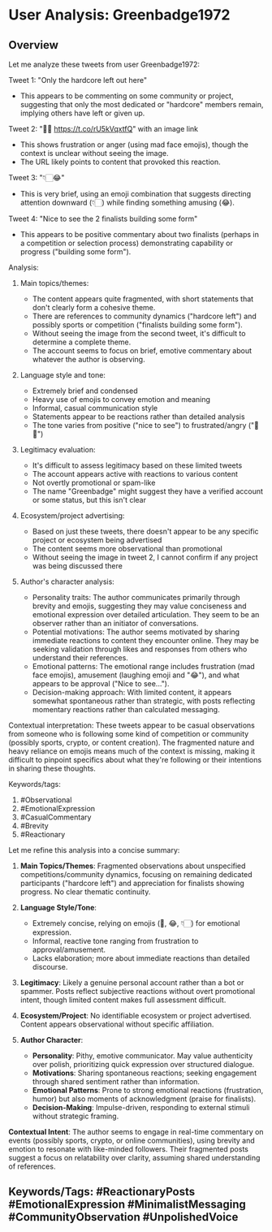 # User Analysis: Greenbadge1972

## Overview

<think>
Let me analyze these tweets from user Greenbadge1972:

Tweet 1: "Only the hardcore left out here"
- This appears to be commenting on some community or project, suggesting that only the most dedicated or "hardcore" members remain, implying others have left or given up.

Tweet 2: "🤬🤬 https://t.co/rU5kVqxtfQ" with an image link
- This shows frustration or anger (using mad face emojis), though the context is unclear without seeing the image.
- The URL likely points to content that provoked this reaction.

Tweet 3: "👇🏻😂"
- This is very brief, using an emoji combination that suggests directing attention downward (👇🏻) while finding something amusing (😂).

Tweet 4: "Nice to see the 2 finalists building some form"
- This appears to be positive commentary about two finalists (perhaps in a competition or selection process) demonstrating capability or progress ("building some form").

Analysis:

1. Main topics/themes:
   - The content appears quite fragmented, with short statements that don't clearly form a cohesive theme.
   - There are references to community dynamics ("hardcore left") and possibly sports or competition ("finalists building some form").
   - Without seeing the image from the second tweet, it's difficult to determine a complete theme.
   - The account seems to focus on brief, emotive commentary about whatever the author is observing.

2. Language style and tone:
   - Extremely brief and condensed
   - Heavy use of emojis to convey emotion and meaning
   - Informal, casual communication style
   - Statements appear to be reactions rather than detailed analysis
   - The tone varies from positive ("nice to see") to frustrated/angry ("🤬🤬")

3. Legitimacy evaluation:
   - It's difficult to assess legitimacy based on these limited tweets
   - The account appears active with reactions to various content
   - Not overtly promotional or spam-like
   - The name "Greenbadge" might suggest they have a verified account or some status, but this isn't clear

4. Ecosystem/project advertising:
   - Based on just these tweets, there doesn't appear to be any specific project or ecosystem being advertised
   - The content seems more observational than promotional
   - Without seeing the image in tweet 2, I cannot confirm if any project was being discussed there

5. Author's character analysis:
   - Personality traits: The author communicates primarily through brevity and emojis, suggesting they may value conciseness and emotional expression over detailed articulation. They seem to be an observer rather than an initiator of conversations.
   - Potential motivations: The author seems motivated by sharing immediate reactions to content they encounter online. They may be seeking validation through likes and responses from others who understand their references.
   - Emotional patterns: The emotional range includes frustration (mad face emojis), amusement (laughing emoji and "😂"), and what appears to be approval ("Nice to see...").
   - Decision-making approach: With limited content, it appears somewhat spontaneous rather than strategic, with posts reflecting momentary reactions rather than calculated messaging.

Contextual interpretation:
These tweets appear to be casual observations from someone who is following some kind of competition or community (possibly sports, crypto, or content creation). The fragmented nature and heavy reliance on emojis means much of the context is missing, making it difficult to pinpoint specifics about what they're following or their intentions in sharing these thoughts.

Keywords/tags:
1. #Observational
2. #EmotionalExpression
3. #CasualCommentary
4. #Brevity
5. #Reactionary

Let me refine this analysis into a concise summary:
</think>

1. **Main Topics/Themes**: Fragmented observations about unspecified competitions/community dynamics, focusing on remaining dedicated participants ("hardcore left") and appreciation for finalists showing progress. No clear thematic continuity.

2. **Language Style/Tone**: 
   - Extremely concise, relying on emojis (🤬, 😂, 👇🏻) for emotional expression.
   - Informal, reactive tone ranging from frustration to approval/amusement.
   - Lacks elaboration; more about immediate reactions than detailed discourse.

3. **Legitimacy**: Likely a genuine personal account rather than a bot or spammer. Posts reflect subjective reactions without overt promotional intent, though limited content makes full assessment difficult.

4. **Ecosystem/Project**: No identifiable ecosystem or project advertised. Content appears observational without specific affiliation.

5. **Author Character**:
   - **Personality**: Pithy, emotive communicator. May value authenticity over polish, prioritizing quick expression over structured dialogue.
   - **Motivations**: Sharing spontaneous reactions; seeking engagement through shared sentiment rather than information.
   - **Emotional Patterns**: Prone to strong emotional reactions (frustration, humor) but also moments of acknowledgment (praise for finalists).
   - **Decision-Making**: Impulse-driven, responding to external stimuli without strategic framing.

**Contextual Intent**: The author seems to engage in real-time commentary on events (possibly sports, crypto, or online communities), using brevity and emotion to resonate with like-minded followers. Their fragmented posts suggest a focus on relatability over clarity, assuming shared understanding of references.

**Keywords/Tags**: #ReactionaryPosts #EmotionalExpression #MinimalistMessaging #CommunityObservation #UnpolishedVoice
---
